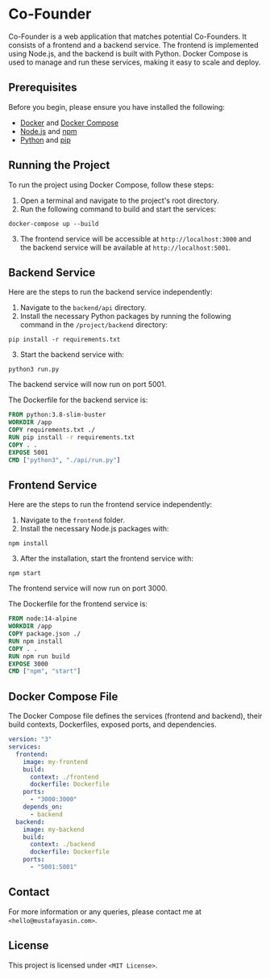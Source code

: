 
# Co-Founder

Co-Founder is a web application that matches potential Co-Founders. It consists of a frontend and a backend service. The frontend is implemented using Node.js, and the backend is built with Python. Docker Compose is used to manage and run these services, making it easy to scale and deploy.

## Prerequisites

Before you begin, please ensure you have installed the following:

- [Docker](https://www.docker.com/) and [Docker Compose](https://docs.docker.com/compose/)
- [Node.js](https://nodejs.org/en/download/) and [npm](https://www.npmjs.com/get-npm)
- [Python](https://www.python.org/downloads/) and [pip](https://pip.pypa.io/en/stable/installation/)

## Running the Project

To run the project using Docker Compose, follow these steps:

1. Open a terminal and navigate to the project's root directory.
2. Run the following command to build and start the services:

```shell
docker-compose up --build
```

3. The frontend service will be accessible at `http://localhost:3000` and the backend service will be available at `http://localhost:5001`.

## Backend Service

Here are the steps to run the backend service independently:

1. Navigate to the `backend/api` directory.
2. Install the necessary Python packages by running the following command in the `/project/backend` directory:

```shell
pip install -r requirements.txt
```

3. Start the backend service with:

```shell
python3 run.py
```

The backend service will now run on port 5001.

The Dockerfile for the backend service is:

```Dockerfile
FROM python:3.8-slim-buster
WORKDIR /app
COPY requirements.txt ./
RUN pip install -r requirements.txt
COPY . .
EXPOSE 5001
CMD ["python3", "./api/run.py"]
```

## Frontend Service

Here are the steps to run the frontend service independently:

1. Navigate to the `frontend` folder.
2. Install the necessary Node.js packages with:

```shell
npm install
```

3. After the installation, start the frontend service with:

```shell
npm start
```

The frontend service will now run on port 3000.

The Dockerfile for the frontend service is:

```Dockerfile
FROM node:14-alpine
WORKDIR /app
COPY package.json ./
RUN npm install
COPY . .
RUN npm run build
EXPOSE 3000
CMD ["npm", "start"]
```

## Docker Compose File

The Docker Compose file defines the services (frontend and backend), their build contexts, Dockerfiles, exposed ports, and dependencies.

```yaml
version: "3"
services:
  frontend:
    image: my-frontend
    build:
      context: ./frontend
      dockerfile: Dockerfile
    ports:
      - "3000:3000"
    depends_on:
      - backend
  backend:
    image: my-backend
    build:
      context: ./backend
      dockerfile: Dockerfile
    ports:
      - "5001:5001"
```

## Contact

For more information or any queries, please contact me at `<hello@mustafayasin.com>`.

## License

This project is licensed under `<MIT License>`.
